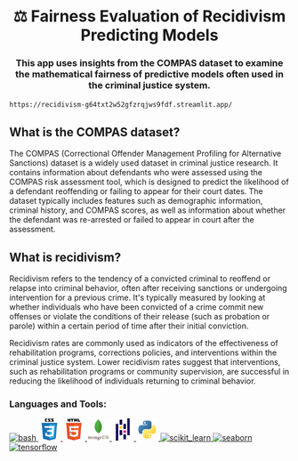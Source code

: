 <h1 align="center">⚖️ Fairness Evaluation of Recidivism Predicting Models</h1>
<h3 align="center">This app uses insights from the COMPAS dataset to examine the mathematical fairness of predictive models often used in the criminal justice system.</h3>

```
https://recidivism-g64txt2w52gfzrqjws9fdf.streamlit.app/
```

## What is the COMPAS dataset?

The COMPAS (Correctional Offender Management Profiling for Alternative Sanctions) dataset is a widely used dataset in criminal justice research. It contains information about defendants who were assessed using the COMPAS risk assessment tool, which is designed to predict the likelihood of a defendant reoffending or failing to appear for their court dates. The dataset typically includes features such as demographic information, criminal history, and COMPAS scores, as well as information about whether the defendant was re-arrested or failed to appear in court after the assessment.

## What is recidivism?

Recidivism refers to the tendency of a convicted criminal to reoffend or relapse into criminal behavior, often after receiving sanctions or undergoing intervention for a previous crime. It's typically measured by looking at whether individuals who have been convicted of a crime commit new offenses or violate the conditions of their release (such as probation or parole) within a certain period of time after their initial conviction.

Recidivism rates are commonly used as indicators of the effectiveness of rehabilitation programs, corrections policies, and interventions within the criminal justice system. Lower recidivism rates suggest that interventions, such as rehabilitation programs or community supervision, are successful in reducing the likelihood of individuals returning to criminal behavior.


<h3 align="left">Languages and Tools:</h3>
<p align="left"> <a href="https://www.gnu.org/software/bash/" target="_blank" rel="noreferrer"> <img src="https://www.vectorlogo.zone/logos/gnu_bash/gnu_bash-icon.svg" alt="bash" width="40" height="40"/> </a> <a href="https://www.w3schools.com/css/" target="_blank" rel="noreferrer"> <img src="https://raw.githubusercontent.com/devicons/devicon/master/icons/css3/css3-original-wordmark.svg" alt="css3" width="40" height="40"/> </a> <a href="https://www.w3.org/html/" target="_blank" rel="noreferrer"> <img src="https://raw.githubusercontent.com/devicons/devicon/master/icons/html5/html5-original-wordmark.svg" alt="html5" width="40" height="40"/> </a> <a href="https://www.mongodb.com/" target="_blank" rel="noreferrer"> <img src="https://raw.githubusercontent.com/devicons/devicon/master/icons/mongodb/mongodb-original-wordmark.svg" alt="mongodb" width="40" height="40"/> </a> <a href="https://pandas.pydata.org/" target="_blank" rel="noreferrer"> <img src="https://raw.githubusercontent.com/devicons/devicon/2ae2a900d2f041da66e950e4d48052658d850630/icons/pandas/pandas-original.svg" alt="pandas" width="40" height="40"/> </a> <a href="https://www.python.org" target="_blank" rel="noreferrer"> <img src="https://raw.githubusercontent.com/devicons/devicon/master/icons/python/python-original.svg" alt="python" width="40" height="40"/> </a> <a href="https://scikit-learn.org/" target="_blank" rel="noreferrer"> <img src="https://upload.wikimedia.org/wikipedia/commons/0/05/Scikit_learn_logo_small.svg" alt="scikit_learn" width="40" height="40"/> </a> <a href="https://seaborn.pydata.org/" target="_blank" rel="noreferrer"> <img src="https://seaborn.pydata.org/_images/logo-mark-lightbg.svg" alt="seaborn" width="40" height="40"/> </a> <a href="https://www.tensorflow.org" target="_blank" rel="noreferrer"> <img src="https://www.vectorlogo.zone/logos/tensorflow/tensorflow-icon.svg" alt="tensorflow" width="40" height="40"/> </a> </p>

